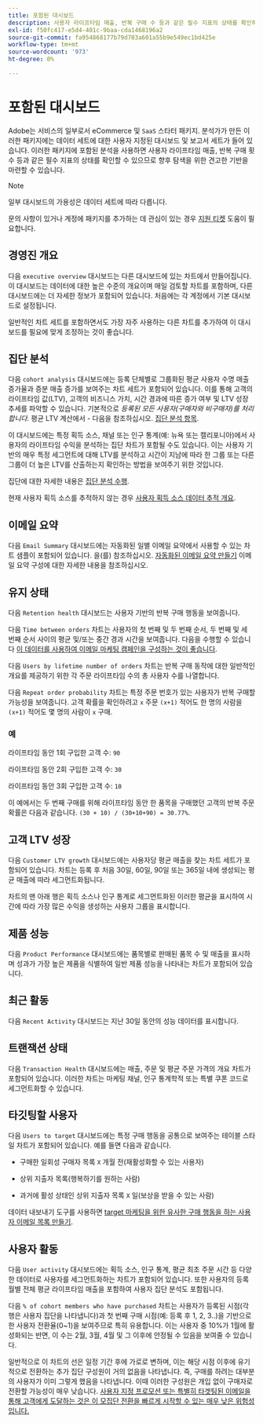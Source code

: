 ```yaml
---
title: 포함된 대시보드
description: 사용자 라이프타임 매출, 반복 구매 수 등과 같은 필수 지표의 상태를 확인하여 향후 탐색을 위한 견고한 기반을 구축하는 방법을 살펴볼 수 있습니다.
exl-id: f50fc417-e5d4-401c-9baa-cda1468196a2
source-git-commit: fa954868177b79d703a601a55b9e549ec1bd425e
workflow-type: tm+mt
source-wordcount: '973'
ht-degree: 0%

---
```


# 포함된 대시보드

Adobe는 서비스의 일부로서 eCommerce 및 `SaaS` 스타터 패키지. 분석가가 만든 이러한 패키지에는 데이터 세트에 대한 사용자 지정된 대시보드 및 보고서 세트가 들어 있습니다. 이러한 패키지에 포함된 분석을 사용하면 사용자 라이프타임 매출, 반복 구매 횟수 등과 같은 필수 지표의 상태를 확인할 수 있으므로 향후 탐색을 위한 견고한 기반을 마련할 수 있습니다.

>[!NOTE]
>
>일부 대시보드의 가용성은 데이터 세트에 따라 다릅니다.

문의 사항이 있거나 계정에 패키지를 추가하는 데 관심이 있는 경우 [지원 티켓](https://experienceleague.adobe.com/docs/commerce-knowledge-base/kb/troubleshooting/miscellaneous/mbi-service-policies.html?lang=en) 도움이 필요합니다.

## 경영진 개요

다음 `executive overview` 대시보드는 다른 대시보드에 있는 차트에서 만들어집니다. 이 대시보드는 데이터에 대한 높은 수준의 개요이며 매일 검토할 차트를 포함하며, 다른 대시보드에는 더 자세한 정보가 포함되어 있습니다. 처음에는 각 계정에서 기본 대시보드로 설정됩니다.

일반적인 차트 세트를 포함하면서도 가장 자주 사용하는 다른 차트를 추가하여 이 대시보드를 필요에 맞게 조정하는 것이 좋습니다.

## 집단 분석

다음 `cohort analysis` 대시보드에는 등록 단체별로 그룹화된 평균 사용자 수명 매출 증가율과 증분 매출 증가를 보여주는 차트 세트가 포함되어 있습니다. 이를 통해 고객의 라이프타임 값(LTV), 고객의 비즈니스 가치, 시간 경과에 따른 증가 여부 및 LTV 성장 추세를 파악할 수 있습니다. 기본적으로 *등록된 모든 사용자(구매자와 비구매자)를 처리합니다.* 평균 LTV 계산에서 - 다음을 참조하십시오. [집단 분석 항목](../../data-analyst/dev-reports/cohort-rpt-bldr.md).

이 대시보드에는 특정 획득 소스, 채널 또는 인구 통계(예: 뉴욕 또는 캘리포니아)에서 사용자의 라이프타임 수익을 분석하는 집단 차트가 포함될 수도 있습니다. 이는 사용자 기반의 매우 특정 세그먼트에 대해 LTV를 분석하고 시간이 지남에 따라 한 그룹 또는 다른 그룹이 더 높은 LTV를 산출하는지 확인하는 방법을 보여주기 위한 것입니다.

집단에 대한 자세한 내용은 [집단 분석 수행](../../data-analyst/dev-reports/cohort-rpt-bldr.md).

현재 사용자 획득 소스를 추적하지 않는 경우 [사용자 획득 소스 데이터 추적 개요](../../data-analyst/analysis/google-track-user-acq.md).

## 이메일 요약

다음 `Email Summary` 대시보드에는 자동화된 일별 이메일 요약에서 사용할 수 있는 차트 샘플이 포함되어 있습니다. 을(를) 참조하십시오. [자동화된 이메일 요약 만들기](../../data-user/export-data/email-summaries.md) 이메일 요약 구성에 대한 자세한 내용을 참조하십시오.  

## 유지 상태

다음 `Retention health` 대시보드는 사용자 기반의 반복 구매 행동을 보여줍니다.

다음 `Time between orders` 차트는 사용자의 첫 번째 및 두 번째 순서, 두 번째 및 세 번째 순서 사이의 평균 및/또는 중간 경과 시간을 보여줍니다. 다음을 수행할 수 있습니다 [이 데이터를 사용하여 이메일 마케팅 캠페인을 구성하는 것이 좋습니다](http://blog.rjmetrics.com/acting-on-marketing-data-in-your-rjmetrics-online-dashboard/).

다음 `Users by lifetime number of orders` 차트는 반복 구매 동작에 대한 일반적인 개요를 제공하기 위한 각 주문 라이프타임 수의 총 사용자 수를 나열합니다.  

다음 `Repeat order probability` 차트는 특정 주문 번호가 있는 사용자가 반복 구매할 가능성을 보여줍니다. 고객 확률을 확인하려고 `x` 주문 `(x+1)` 적어도 한 명의 사람을 `(x+1)` 적어도 몇 명의 사람이 `x` 구매.

### 예

라이프타임 동안 1회 구입한 고객 수: `90`

라이프타임 동안 2회 구입한 고객 수: `30`

라이프타임 동안 3회 구입한 고객 수: `10`

이 예에서는 두 번째 구매를 위해 라이프타임 동안 한 품목을 구매했던 고객의 반복 주문 확률은 다음과 같습니다. `(30 + 10) / (30+10+90) = 30.77%`.

## 고객 LTV 성장

다음 `Customer LTV growth` 대시보드에는 사용자당 평균 매출을 찾는 차트 세트가 포함되어 있습니다. 차트는 등록 후 처음 30일, 60일, 90일 또는 365일 내에 생성되는 평균 매출에 따라 세그먼트화됩니다.  

차트의 맨 아래 행은 획득 소스나 인구 통계로 세그먼트화된 이러한 평균을 표시하여 시간에 따라 가장 많은 수익을 생성하는 사용자 그룹을 표시합니다.

## 제품 성능

다음 `Product Performance` 대시보드에는 품목별로 판매된 품목 수 및 매출을 표시하며 성과가 가장 높은 제품을 식별하여 일반 제품 성능을 나타내는 차트가 포함되어 있습니다.

## 최근 활동

다음 `Recent Activity` 대시보드는 지난 30일 동안의 성능 데이터를 표시합니다.

## 트랜잭션 상태

다음 `Transaction Health` 대시보드에는 매출, 주문 및 평균 주문 가격의 개요 차트가 포함되어 있습니다. 이러한 차트는 마케팅 채널, 인구 통계학적 또는 특별 쿠폰 코드로 세그먼트화할 수 있습니다.

## 타깃팅할 사용자

다음 `Users to target` 대시보드에는 특정 구매 행동을 공통으로 보여주는 테이블 스타일 차트가 포함되어 있습니다. 예를 들면 다음과 같습니다.

* 구매한 일회성 구매자 목록 `X` 개월 전(재활성화할 수 있는 사용자)

* 상위 지출자 목록(행복하기를 원하는 사람)

* 과거에 활성 상태인 상위 지출자 목록 `X` 일(보상을 받을 수 있는 사람)

데이터 내보내기 도구를 사용하면 [target 마케팅을 위한 유사한 구매 행동을 하는 사용자 이메일 목록 만들기](http://blog.rjmetrics.com/creating-contact-lists-for-top-customers/).

## 사용자 활동

다음 `User activity` 대시보드에는 획득 소스, 인구 통계, 평균 최초 주문 시간 등 다양한 데이터로 사용자를 세그먼트화하는 차트가 포함되어 있습니다. 또한 사용자의 등록 월별 전체 평균 라이프타임 매출을 포함하여 사용자 집단 분석도 포함됩니다.

다음 `% of cohort members who have purchased` 차트는 사용자가 등록된 시점(각 행은 사용자 집단을 나타냅니다)과 첫 번째 구매 시점(예: 등록 후 1, 2, 3..)을 기반으로 한 사용자 전환율(0~1)을 보여주므로 특히 유용합니다. 이는 사용자 중 10%가 1월에 활성화되는 반면, 이 수는 2월, 3월, 4월 및 그 이후에 안정될 수 있음을 보여줄 수 있습니다.

일반적으로 이 차트의 선은 일정 기간 후에 가로로 변하며, 이는 해당 시점 이후에 유기적으로 전환하는 추가 집단 구성원이 거의 없음을 나타냅니다. 즉, 구매를 하려는 대부분의 사용자가 이미 그렇게 했음을 나타냅니다. 이때 이러한 구성원은 개입 없이 구매자로 전환할 가능성이 매우 낮습니다. [사용자 지정 프로모션 또는 특별히 타겟팅된 이메일을 통해 고객에게 도달하는 것은 이 모집단 전환을 빠르게 시작할 수 있는 매우 낮은 위험성입니다.](http://blog.rjmetrics.com/acting-on-marketing-data-in-your-rjmetrics-online-dashboard/)
